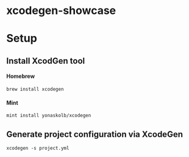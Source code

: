 # xcodegen-showcase

# Setup

## Install XcodGen tool

#### Homebrew

```
brew install xcodegen
```

#### Mint

```
mint install yonaskolb/xcodegen
```

## Generate project configuration via XcodeGen

```
xcodegen -s project.yml
```
